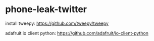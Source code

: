 # phone-leak-twitter

install tweepy:
https://github.com/tweepy/tweepy

adafruit io client python:
https://github.com/adafruit/io-client-python
